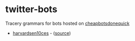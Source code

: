 # twitter-bots
Tracery grammars for bots hosted on [cheapbotsdonequick](http://cheapbotsdonequick.com)

* [harvardsen10ces](http://twitter.com/harvardsen10ces) - ([source](https://cheapbotsdonequick.com/source/harvardsen10ces))
